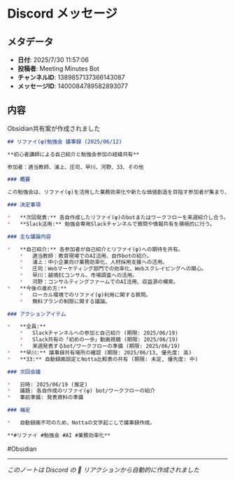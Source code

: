 # Discord メッセージ

## メタデータ
- **日付**: 2025/7/30 11:57:06
- **投稿者**: Meeting Minutes Bot
- **チャンネルID**: 1389857137366143087
- **メッセージID**: 1400084789582893077

## 内容

Obsidian共有案が作成されました

```markdown
## リファイ(φ)勉強会 議事録 (2025/06/12)

**初心者講師による自己紹介と勉強会参加の経緯共有**

参加者：適当教師、浦上、庄司、早川、河野、33、その他

### 概要

この勉強会は、リファイ(φ)を活用した業務効率化や新たな価値創造を目指す参加者が集まり、自己紹介と今後の進め方について意見交換を行いました。 特に、教育現場や中小企業、Webマーケティング、越境ECなど、多様な分野でのリファイ(φ)活用に関心が集まりました。

### 決定事項

*   **次回発表:** 各自作成したリファイ(φ)のbotまたはワークフローを来週紹介し合う。
*   **Slack活用:** 勉強会専用Slackチャンネルで質問や情報共有を積極的に行う。

### 主な議論内容

*   **自己紹介:** 各参加者が自己紹介とリファイ(φ)への期待を共有。
    *   適当教師：教育現場でのAI活用、自作botの紹介。
    *   浦上：中小企業向け業務効率化、人材採用支援への活用。
    *   庄司：Webマーケティング部門での効率化、Webスクレイピングへの関心。
    *   早川：越境ECコンサル、市場調査への活用。
    *   河野：コンサルティングファームでのAI活用、収益源の模索。
*   **今後の進め方:**
    *   ローカル環境でのリファイ(φ)利用に関する質問。
    *   無料プランの制限に関する議論。

### アクションアイテム

*   **全員:**
    *   Slackチャンネルへの参加と自己紹介 (期限: 2025/06/19)
    *   Slack共有の「初めの一歩」動画視聴 (期限: 2025/06/19)
    *   来週発表するbot/ワークフローの準備 (期限: 2025/06/19)
*   **早川:** 議事録共有場所の確認 (期限: 2025/06/13, 優先度: 高)
*   **33:** 自動録画設定とNotta比較表の共有 (期限: 未定, 優先度: 中)

### 次回会議

*   日時: 2025/06/19 (推定)
*   議題: 各自作成のリファイ(φ) bot/ワークフローの紹介
*   事前準備: 発表資料の準備

### 補足

*   自動録画不可のため、Nottaの文字起こしで議事録作成。

**#リファイ #勉強会 #AI #業務効率化**
```

#Obsidian

---
*このノートは Discord の 📝 リアクションから自動的に作成されました*
